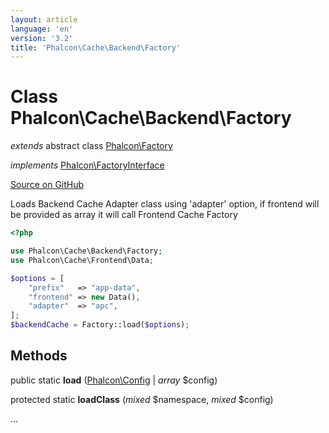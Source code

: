 ```yaml
---
layout: article
language: 'en'
version: '3.2'
title: 'Phalcon\Cache\Backend\Factory'
---
```

# Class **Phalcon\Cache\Backend\Factory**

*extends* abstract class [Phalcon\Factory](/3.2/en/api/Phalcon_Factory)

*implements* [Phalcon\FactoryInterface](/3.2/en/api/Phalcon_FactoryInterface)

<a href="https://github.com/phalcon/cphalcon/tree/v3.2.0/phalcon/cache/backend/factory.zep" class="btn btn-default btn-sm">Source on GitHub</a>

Loads Backend Cache Adapter class using 'adapter' option, if frontend will be provided as array it will call Frontend Cache Factory

```php
<?php

use Phalcon\Cache\Backend\Factory;
use Phalcon\Cache\Frontend\Data;

$options = [
    "prefix"   => "app-data",
    "frontend" => new Data(),
    "adapter"  => "apc",
];
$backendCache = Factory::load($options);

```


## Methods
public static  **load** ([Phalcon\Config](/3.2/en/api/Phalcon_Config) | *array* $config)





protected static  **loadClass** (*mixed* $namespace, *mixed* $config)

...


